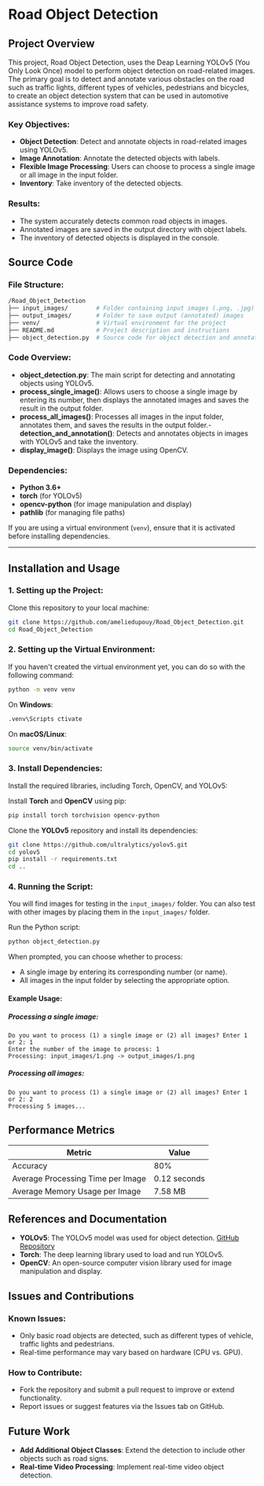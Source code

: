 
# Road Object Detection

## Project Overview

This project, Road Object Detection, uses the Deap Learning YOLOv5 (You Only Look Once) model to perform object detection on road-related images. The primary goal is to detect and annotate various obstacles on the road such as traffic lights, different types of vehicles, pedestrians and bicycles, to create an object detection system that can be used in automotive assistance systems to improve road safety.

### Key Objectives:
- **Object Detection**: Detect and annotate objects in road-related images using YOLOv5.
- **Image Annotation**: Annotate the detected objects with labels.
- **Flexible Image Processing**: Users can choose to process a single image or all image in the input folder.
- **Inventory**: Take inventory of the detected objects.

### Results:
- The system accurately detects common road objects in images.
- Annotated images are saved in the output directory with object labels.
- The inventory of detected objects is displayed in the console.

## Source Code

### File Structure:

```bash
/Road_Object_Detection
├── input_images/        # Folder containing input images (.png, .jpg)  
├── output_images/       # Folder to save output (annotated) images  
├── venv/                # Virtual environment for the project  
├── README.md            # Project description and instructions  
├── object_detection.py  # Source code for object detection and annotation  
```

### Code Overview:
- **object_detection.py**: The main script for detecting and annotating objects using YOLOv5.
- **process_single_image()**: Allows users to choose a single image by entering its number, then displays the annotated images and saves the result in the output folder.
- **process_all_images()**: Processes all images in the input folder, annotates them, and saves the results in the output folder.- **detection_and_annotation()**: Detects and annotates objects in images with YOLOv5 and take the inventory.
- **display_image()**: Displays the image using OpenCV.

### Dependencies:
- **Python 3.6+**
- **torch** (for YOLOv5)
- **opencv-python** (for image manipulation and display)
- **pathlib** (for managing file paths)

If you are using a virtual environment (`venv`), ensure that it is activated before installing dependencies.

---

## Installation and Usage

### 1. Setting up the Project:

Clone this repository to your local machine:

```bash
git clone https://github.com/ameliedupouy/Road_Object_Detection.git
cd Road_Object_Detection
```

### 2. Setting up the Virtual Environment:

If you haven't created the virtual environment yet, you can do so with the following command:

```bash
python -m venv venv
```

On **Windows**:

```bash
.venv\Scripts ctivate
```

On **macOS/Linux**:

```bash
source venv/bin/activate
```

### 3. Install Dependencies:

Install the required libraries, including Torch, OpenCV, and YOLOv5:

Install **Torch** and **OpenCV** using pip:

```bash
pip install torch torchvision opencv-python
```

Clone the **YOLOv5** repository and install its dependencies:

```bash
git clone https://github.com/ultralytics/yolov5.git
cd yolov5
pip install -r requirements.txt
cd ..
```

### 4. Running the Script:
You will find images for testing in the `input_images/` folder. You can also test with other images by placing them in the `input_images/` folder.

Run the Python script:

```bash
python object_detection.py
```


When prompted, you can choose whether to process:

- A single image by entering its corresponding number (or name).
- All images in the input folder by selecting the appropriate option.

#### Example Usage:

##### Processing a single image:

```plaintext
Do you want to process (1) a single image or (2) all images? Enter 1 or 2: 1
Enter the number of the image to process: 1
Processing: input_images/1.png -> output_images/1.png
```

##### Processing all images:

```plaintext
Do you want to process (1) a single image or (2) all images? Enter 1 or 2: 2
Processing 5 images...
```


## Performance Metrics

| Metric                            | Value        |
|-----------------------------------|--------------|
| Accuracy                          | 80%          |
| Average Processing Time per Image | 0.12 seconds |
| Average Memory Usage per Image    | 7.58 MB       |

## References and Documentation

- **YOLOv5**: The YOLOv5 model was used for object detection. [GitHub Repository](https://github.com/ultralytics/yolov5)
- **Torch**: The deep learning library used to load and run YOLOv5.
- **OpenCV**: An open-source computer vision library used for image manipulation and display.

## Issues and Contributions

### Known Issues:
- Only basic road objects are detected, such as different types of vehicle, traffic lights and pedestrians.
- Real-time performance may vary based on hardware (CPU vs. GPU).

### How to Contribute:
- Fork the repository and submit a pull request to improve or extend functionality.
- Report issues or suggest features via the Issues tab on GitHub.

## Future Work

- **Add Additional Object Classes**: Extend the detection to include other objects such as road signs.
- **Real-time Video Processing**: Implement real-time video object detection.

